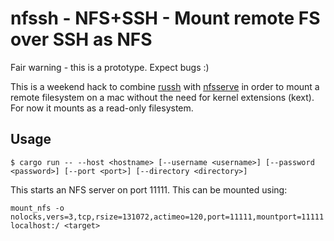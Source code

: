 # nfssh - NFS+SSH - Mount remote FS over SSH as NFS

Fair warning - this is a prototype. Expect bugs :)

This is a weekend hack to combine [russh](https://github.com/warp-tech/russh) with [nfsserve](https://github.com/xetdata/nfsserve) in order to mount a remote filesystem on a mac without the need for kernel extensions (kext). For now it mounts as a read-only filesystem.

## Usage

```
$ cargo run -- --host <hostname> [--username <username>] [--password <password>] [--port <port>] [--directory <directory>]
```

This starts an NFS server on port 11111. This can be mounted using:

```
mount_nfs -o nolocks,vers=3,tcp,rsize=131072,actimeo=120,port=11111,mountport=11111 localhost:/ <target>
```
